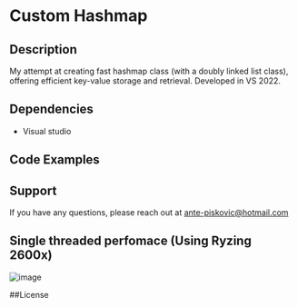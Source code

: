 # Custom Hashmap


## Description
My attempt at creating fast hashmap class (with a doubly linked list class), offering efficient key-value storage and retrieval.
Developed in VS 2022.

## Dependencies
- Visual studio 

## Code Examples

## Support
If you have any questions, please reach out at [ante-piskovic@hotmail.com](mailto:ante-piskovic@hotmail.com)

## Single threaded perfomace (Using Ryzing 2600x)
![image](https://github.com/AnteDev00/Custom-Hashmap/assets/151842550/a6432ea1-0ae1-4fa6-a5aa-474827dacf76)

##License

